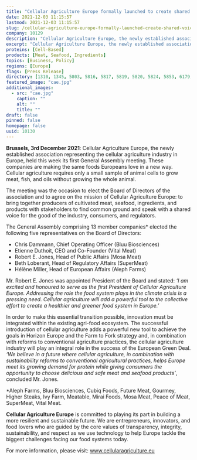 ```yaml
---
title: "Cellular Agriculture Europe formally launched to create shared voice for new cultivated meat, seafood and ingredient industry"
date: 2021-12-03 11:15:57
lastmod: 2021-12-03 11:15:57
slug: /cellular-agriculture-europe-formally-launched-create-shared-voice-new-cultivated-meat
company: 10129
description: "Cellular Agriculture Europe, the newly established association representing the cellular agriculture industry in Europe, held this week its first General Assembly meeting."
excerpt: "Cellular Agriculture Europe, the newly established association representing the cellular agriculture industry in Europe, held this week its first General Assembly meeting."
proteins: [Cell-Based]
products: [Meat, Seafood, Ingredients]
topics: [Business, Policy]
regions: [Europe]
flags: [Press Release]
directory: [1310, 1345, 5803, 5816, 5817, 5819, 5820, 5824, 5853, 6179, 7856, 9042, 10129]
featured_image: "cae.jpg"
additional_images:
  - src: "cae.jpg"
    caption: ""
    alt: ""
    title: ""
draft: false
pinned: false
homepage: false
uuid: 10130
---
```

<p><strong>Brussels, 3rd December 2021</strong>: Cellular Agriculture Europe, the newly established association representing the cellular agriculture industry in Europe, held this week its first General Assembly meeting. These companies are making the same foods Europeans love in a new way. Cellular agriculture requires only a small sample of animal cells to grow meat, fish, and oils without growing the whole animal.</p>
<p>The meeting was the occasion to elect the Board of Directors of the association and to agree on the mission of Cellular Agriculture Europe: to bring together producers of cultivated meat, seafood, ingredients, and products with stakeholders to find common ground and speak with a shared voice for the good of the industry, consumers, and regulators.</p>
<p>The General Assembly comprising 13 member companies* elected the following five representatives on the Board of Directors:</p>
<ul>
<li>Chris Dammann, Chief Operating Officer (Bluu Biosciences)</li>
<li>Etienne Duthoit, CEO and Co-Founder (Vital Meat)</li>
<li>Robert E. Jones, Head of Public Affairs (Mosa Meat)</li>
<li>Beth Loberant, Head of Regulatory Affairs (SuperMeat)</li>
<li>Hélène Miller, Head of European Affairs (Aleph Farms)</li>
</ul>
<p>Mr. Robert E. Jones was appointed President of the Board and stated: <em>‘I am excited and honoured to serve as the first President of Cellular Agriculture Europe. Addressing the role the food system plays in the climate crisis is a pressing need. Cellular agriculture will add a powerful tool to the collective effort to create a healthier and greener food system in Europe.’</em></p>
<p>In order to make this essential transition possible, innovation must be integrated within the existing agri-food ecosystem. The successful introduction of cellular agriculture adds a powerful new tool to achieve the goals in Horizon Europe and the Farm to Fork strategy and, in combination with reforms to conventional agriculture practices, the cellular agriculture industry will play an integral role in the success of the European Green Deal. <em>‘We believe in a future where cellular agriculture, in combination with sustainability reforms to conventional agricultural practices, helps Europe meet its growing demand for protein while giving consumers the opportunity to choose delicious and safe meat and seafood products’</em>, concluded Mr. Jones.</p>
<p>*Aleph Farms, Bluu Biosciences, Cubiq Foods, Future Meat, Gourmey, Higher Steaks, Ivy Farm, Meatable, Mirai Foods, Mosa Meat, Peace of Meat, SuperMeat, Vital Meat.</p>
<p><strong>Cellular Agriculture Europe</strong> is committed to playing its part in building a more resilient and sustainable future. We are entrepreneurs, innovators, and food lovers who are guided by the core values of transparency, integrity, sustainability, and respect as we use technology to help Europe tackle the biggest challenges facing our food systems today.</p>
<p>For more information, please visit: <a href="http://www.cellularagriculture.eu">www.cellularagriculture.eu</a></p>
